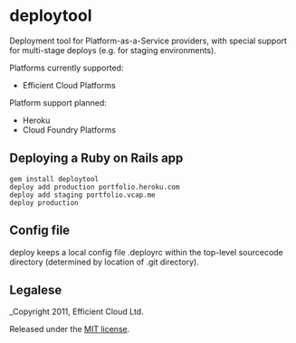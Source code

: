 # deploytool

Deployment tool for Platform-as-a-Service providers, with special support for multi-stage deploys (e.g. for staging environments).

Platforms currently supported:
* Efficient Cloud Platforms

Platform support planned:
* Heroku
* Cloud Foundry Platforms

## Deploying a Ruby on Rails app

    gem install deploytool
    deploy add production portfolio.heroku.com
    deploy add staging portfolio.vcap.me
    deploy production

## Config file

deploy keeps a local config file .deployrc within the top-level sourcecode directory (determined by location of .git directory).

## Legalese

_Copyright 2011, Efficient Cloud Ltd.

Released under the [MIT license](http://www.opensource.org/licenses/mit-license.php).

